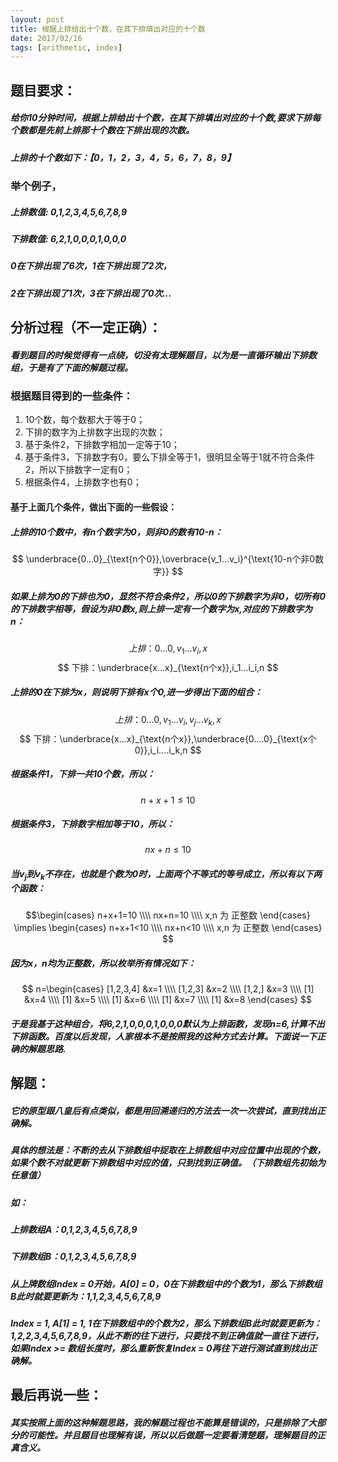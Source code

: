 ```yaml
---
layout: post
title: 根据上排给出十个数，在其下排填出对应的十个数
date: 2017/02/16
tags: [arithmetic, index]
---
```


## 题目要求：
##### 给你10分钟时间，根据上排给出十个数，在其下排填出对应的十个数,要求下排每个数都是先前上排那十个数在下排出现的次数。
##### 上排的十个数如下：【0，1，2，3，4，5，6，7，8，9】
<!--more-->

### 举个例子，
##### 上排数值: 0,1,2,3,4,5,6,7,8,9
##### 下排数值: 6,2,1,0,0,0,1,0,0,0
##### 0在下排出现了6次，1在下排出现了2次，
##### 2在下排出现了1次，3在下排出现了0次...

## 分析过程（不一定正确）：
##### 看到题目的时候觉得有一点绕，切没有太理解题目，以为是一直循环输出下排数组，于是有了下面的解题过程。
### 根据题目得到的一些条件：
1. 10个数，每个数都大于等于0；
2. 下排的数字为上排数字出现的次数；
3. 基于条件2，下排数字相加一定等于10；
4. 基于条件3，下排数字有0，要么下排全等于1，很明显全等于1就不符合条件2，所以下排数字一定有0；
5. 根据条件4，上排数字也有0；

#### 基于上面几个条件，做出下面的一些假设：
##### 上排的10个数中，有n个数字为0，则非0的数有10-n：
$$ \underbrace{0...0}_{\text{n个0}},\overbrace{v_1...v_i}^{\text{10-n个非0数字}} $$
##### 如果上排为0的下排也为0，显然不符合条件2，所以0的下排数字为非0，切所有0的下排数字相等，假设为非0数x,则上排一定有一个数字为x,对应的下排数字为n：
$$ 上排：0...0,v_1...v_i,x $$
$$ 下排：\underbrace{x...x}_{\text{n个x}},i_1...i_i,n $$
##### 上排的0在下排为x，则说明下排有x个0,进一步得出下面的组合：
$$ 上排：0...0,v_1...v_i,v_j...v_k,x $$
$$ 下排：\underbrace{x...x}_{\text{n个x}},\underbrace{0....0}_{\text{x个0}},i_i....i_k,n $$
##### 根据条件1，下排一共10个数，所以：
$$ n+x+1≤10 $$
##### 根据条件3，下排数字相加等于10，所以：
$$ nx+n≤10 $$
##### 当v<sub>j</sub>到v<sub>k</sub>不存在，也就是个数为0时，上面两个不等式的等号成立，所以有以下两个函数：
$$\begin{cases}
n+x+1=10 \\\\
nx+n=10 \\\\
x,n 为 正整数
\end{cases}
\implies
\begin{cases}
n+x+1<10 \\\\
nx+n<10 \\\\
x,n 为 正整数
\end{cases}
$$
##### 因为x，n均为正整数，所以枚举所有情况如下：
$$
n=\begin{cases}
[1,2,3,4] &x=1 \\\\
[1,2,3] &x=2 \\\\
[1,2,] &x=3 \\\\
[1] &x=4 \\\\
[1] &x=5 \\\\
[1] &x=6 \\\\
[1] &x=7 \\\\
[1] &x=8
\end{cases}
$$
##### 于是我基于这种组合，将6,2,1,0,0,0,1,0,0,0默认为上排函数，发现n=6,计算不出下排函数。百度以后发现，人家根本不是按照我的这种方式去计算。下面说一下正确的解题思路.

## 解题：
##### 它的原型跟八皇后有点类似，都是用回溯递归的方法去一次一次尝试，直到找出正确解。
##### 具体的想法是：不断的去从下排数组中捉取在上排数组中对应位置中出现的个数，如果个数不对就更新下排数组中对应的值，只到找到正确值。（下排数组先初始为任意值）
##### 如：
##### 上排数组A：0,1,2,3,4,5,6,7,8,9
##### 下排数组B：0,1,2,3,4,5,6,7,8,9
##### 从上牌数组Index = 0开始，A[0] = 0，0在下排数组中的个数为1，那么下排数组B此时就要更新为：1,1,2,3,4,5,6,7,8,9
##### Index = 1, A[1] = 1, 1在下排数组中的个数为2，那么下排数组B此时就要更新为：1,2,2,3,4,5,6,7,8,9，从此不断的往下进行，只要找不到正确值就一直往下进行，如果Index >= 数组长度时，那么重新恢复Index = 0再往下进行测试直到找出正确解。

## 最后再说一些：
##### 其实按照上面的这种解题思路，我的解题过程也不能算是错误的，只是排除了大部分的可能性。并且题目也理解有误，所以以后做题一定要看清楚题，理解题目的正真含义。
